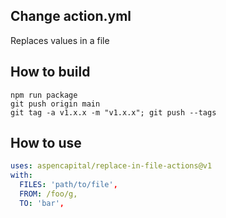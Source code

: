 ## Change action.yml

Replaces values in a file

## How to build
```
npm run package
git push origin main
git tag -a v1.x.x -m "v1.x.x"; git push --tags
```

## How to use

```yaml
uses: aspencapital/replace-in-file-actions@v1
with:
  FILES: 'path/to/file',
  FROM: /foo/g,
  TO: 'bar',
```
